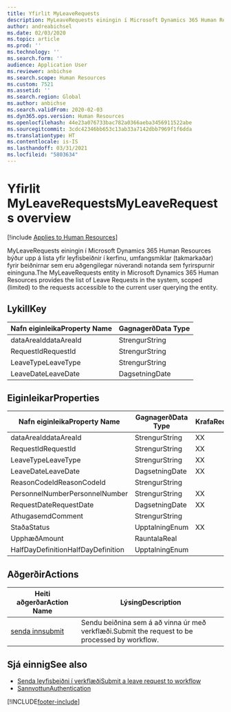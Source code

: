 ```yaml
---
title: Yfirlit MyLeaveRequests
description: MyLeaveRequests einingin í Microsoft Dynamics 365 Human Resources býður upp á lista yfir leyfisbeiðnir í kerfinu, umfangsmiklar (takmarkaðar) fyrir beiðnirnar sem eru aðgengilegar núverandi notanda sem fyrirspurnir eininguna.
author: andreabichsel
ms.date: 02/03/2020
ms.topic: article
ms.prod: ''
ms.technology: ''
ms.search.form: ''
audience: Application User
ms.reviewer: anbichse
ms.search.scope: Human Resources
ms.custom: 7521
ms.assetid: ''
ms.search.region: Global
ms.author: anbichse
ms.search.validFrom: 2020-02-03
ms.dyn365.ops.version: Human Resources
ms.openlocfilehash: 44e23a076733bac782a0366aeba3456911522abe
ms.sourcegitcommit: 3cdc42346bb653c13ab33a7142dbb7969f1f6dda
ms.translationtype: HT
ms.contentlocale: is-IS
ms.lasthandoff: 03/31/2021
ms.locfileid: "5803634"
---
```

# <a name="myleaverequests-overview"></a><span data-ttu-id="48fa9-103">Yfirlit MyLeaveRequests</span><span class="sxs-lookup"><span data-stu-id="48fa9-103">MyLeaveRequests overview</span></span>

[!include [Applies to Human Resources](../includes/applies-to-hr.md)]

<span data-ttu-id="48fa9-104">MyLeaveRequests einingin í Microsoft Dynamics 365 Human Resources býður upp á lista yfir leyfisbeiðnir í kerfinu, umfangsmiklar (takmarkaðar) fyrir beiðnirnar sem eru aðgengilegar núverandi notanda sem fyrirspurnir eininguna.</span><span class="sxs-lookup"><span data-stu-id="48fa9-104">The MyLeaveRequests entity in Microsoft Dynamics 365 Human Resources provides the list of Leave Requests in the system, scoped (limited) to the requests accessible to the current user querying the entity.</span></span>

## <a name="key"></a><span data-ttu-id="48fa9-105">Lykill</span><span class="sxs-lookup"><span data-stu-id="48fa9-105">Key</span></span>

  | <span data-ttu-id="48fa9-106">Nafn eiginleika</span><span class="sxs-lookup"><span data-stu-id="48fa9-106">Property Name</span></span> | <span data-ttu-id="48fa9-107">Gagnagerð</span><span class="sxs-lookup"><span data-stu-id="48fa9-107">Data Type</span></span> |
  |---------------|-----------|
  | <span data-ttu-id="48fa9-108">dataAreaId</span><span class="sxs-lookup"><span data-stu-id="48fa9-108">dataAreaId</span></span>    | <span data-ttu-id="48fa9-109">Strengur</span><span class="sxs-lookup"><span data-stu-id="48fa9-109">String</span></span>    |
  | <span data-ttu-id="48fa9-110">RequestId</span><span class="sxs-lookup"><span data-stu-id="48fa9-110">RequestId</span></span>     | <span data-ttu-id="48fa9-111">Strengur</span><span class="sxs-lookup"><span data-stu-id="48fa9-111">String</span></span>    |
  | <span data-ttu-id="48fa9-112">LeaveType</span><span class="sxs-lookup"><span data-stu-id="48fa9-112">LeaveType</span></span>     | <span data-ttu-id="48fa9-113">Strengur</span><span class="sxs-lookup"><span data-stu-id="48fa9-113">String</span></span>    |
  | <span data-ttu-id="48fa9-114">LeaveDate</span><span class="sxs-lookup"><span data-stu-id="48fa9-114">LeaveDate</span></span>     | <span data-ttu-id="48fa9-115">Dagsetning</span><span class="sxs-lookup"><span data-stu-id="48fa9-115">Date</span></span>      |
  
## <a name="properties"></a><span data-ttu-id="48fa9-116">Eiginleikar</span><span class="sxs-lookup"><span data-stu-id="48fa9-116">Properties</span></span>

  | <span data-ttu-id="48fa9-117">Nafn eiginleika</span><span class="sxs-lookup"><span data-stu-id="48fa9-117">Property Name</span></span>     | <span data-ttu-id="48fa9-118">Gagnagerð</span><span class="sxs-lookup"><span data-stu-id="48fa9-118">Data Type</span></span> | <span data-ttu-id="48fa9-119">Krafa</span><span class="sxs-lookup"><span data-stu-id="48fa9-119">Required</span></span> |
  |-------------------|-----------|----------|
  | <span data-ttu-id="48fa9-120">dataAreaId</span><span class="sxs-lookup"><span data-stu-id="48fa9-120">dataAreaId</span></span>        | <span data-ttu-id="48fa9-121">Strengur</span><span class="sxs-lookup"><span data-stu-id="48fa9-121">String</span></span>    | <span data-ttu-id="48fa9-122">X</span><span class="sxs-lookup"><span data-stu-id="48fa9-122">X</span></span>        |
  | <span data-ttu-id="48fa9-123">RequestId</span><span class="sxs-lookup"><span data-stu-id="48fa9-123">RequestId</span></span>         | <span data-ttu-id="48fa9-124">Strengur</span><span class="sxs-lookup"><span data-stu-id="48fa9-124">String</span></span>    | <span data-ttu-id="48fa9-125">X</span><span class="sxs-lookup"><span data-stu-id="48fa9-125">X</span></span>        |
  | <span data-ttu-id="48fa9-126">LeaveType</span><span class="sxs-lookup"><span data-stu-id="48fa9-126">LeaveType</span></span>         | <span data-ttu-id="48fa9-127">Strengur</span><span class="sxs-lookup"><span data-stu-id="48fa9-127">String</span></span>    | <span data-ttu-id="48fa9-128">X</span><span class="sxs-lookup"><span data-stu-id="48fa9-128">X</span></span>        |
  | <span data-ttu-id="48fa9-129">LeaveDate</span><span class="sxs-lookup"><span data-stu-id="48fa9-129">LeaveDate</span></span>         | <span data-ttu-id="48fa9-130">Dagsetning</span><span class="sxs-lookup"><span data-stu-id="48fa9-130">Date</span></span>      | <span data-ttu-id="48fa9-131">X</span><span class="sxs-lookup"><span data-stu-id="48fa9-131">X</span></span>        |
  | <span data-ttu-id="48fa9-132">ReasonCodeId</span><span class="sxs-lookup"><span data-stu-id="48fa9-132">ReasonCodeId</span></span>      | <span data-ttu-id="48fa9-133">Strengur</span><span class="sxs-lookup"><span data-stu-id="48fa9-133">String</span></span>    |          |
  | <span data-ttu-id="48fa9-134">PersonnelNumber</span><span class="sxs-lookup"><span data-stu-id="48fa9-134">PersonnelNumber</span></span>   | <span data-ttu-id="48fa9-135">Strengur</span><span class="sxs-lookup"><span data-stu-id="48fa9-135">String</span></span>    | <span data-ttu-id="48fa9-136">X</span><span class="sxs-lookup"><span data-stu-id="48fa9-136">X</span></span>        |
  | <span data-ttu-id="48fa9-137">RequestDate</span><span class="sxs-lookup"><span data-stu-id="48fa9-137">RequestDate</span></span>       | <span data-ttu-id="48fa9-138">Dagsetning</span><span class="sxs-lookup"><span data-stu-id="48fa9-138">Date</span></span>      | <span data-ttu-id="48fa9-139">X</span><span class="sxs-lookup"><span data-stu-id="48fa9-139">X</span></span>        |
  | <span data-ttu-id="48fa9-140">Athugasemd</span><span class="sxs-lookup"><span data-stu-id="48fa9-140">Comment</span></span>           | <span data-ttu-id="48fa9-141">Strengur</span><span class="sxs-lookup"><span data-stu-id="48fa9-141">String</span></span>    |          |
  | <span data-ttu-id="48fa9-142">Staða</span><span class="sxs-lookup"><span data-stu-id="48fa9-142">Status</span></span>            | <span data-ttu-id="48fa9-143">Upptalning</span><span class="sxs-lookup"><span data-stu-id="48fa9-143">Enum</span></span>      | <span data-ttu-id="48fa9-144">X</span><span class="sxs-lookup"><span data-stu-id="48fa9-144">X</span></span>        |
  | <span data-ttu-id="48fa9-145">Upphæð</span><span class="sxs-lookup"><span data-stu-id="48fa9-145">Amount</span></span>            | <span data-ttu-id="48fa9-146">Rauntala</span><span class="sxs-lookup"><span data-stu-id="48fa9-146">Real</span></span>      |          |
  | <span data-ttu-id="48fa9-147">HalfDayDefinition</span><span class="sxs-lookup"><span data-stu-id="48fa9-147">HalfDayDefinition</span></span> | <span data-ttu-id="48fa9-148">Upptalning</span><span class="sxs-lookup"><span data-stu-id="48fa9-148">Enum</span></span>      |          |

## <a name="actions"></a><span data-ttu-id="48fa9-149">Aðgerðir</span><span class="sxs-lookup"><span data-stu-id="48fa9-149">Actions</span></span>

 | <span data-ttu-id="48fa9-150">Heiti aðgerðar</span><span class="sxs-lookup"><span data-stu-id="48fa9-150">Action Name</span></span>                               | <span data-ttu-id="48fa9-151">Lýsing</span><span class="sxs-lookup"><span data-stu-id="48fa9-151">Description</span></span>                                     |
 |-------------------------------------------|-------------------------------------------------|
 | [<span data-ttu-id="48fa9-152">senda inn</span><span class="sxs-lookup"><span data-stu-id="48fa9-152">submit</span></span>](hr-developer-api-myleaverequests-submit.md)   | <span data-ttu-id="48fa9-153">Sendu beiðnina sem á að vinna úr með verkflæði.</span><span class="sxs-lookup"><span data-stu-id="48fa9-153">Submit the request to be processed by workflow.</span></span> |

## <a name="see-also"></a><span data-ttu-id="48fa9-154">Sjá einnig</span><span class="sxs-lookup"><span data-stu-id="48fa9-154">See also</span></span>

- [<span data-ttu-id="48fa9-155">Senda leyfisbeiðni í verkflæði</span><span class="sxs-lookup"><span data-stu-id="48fa9-155">Submit a leave request to workflow</span></span>](hr-developer-api-myleaverequests-submit.md)
- [<span data-ttu-id="48fa9-156">Sannvottun</span><span class="sxs-lookup"><span data-stu-id="48fa9-156">Authentication</span></span>](hr-developer-api-authentication.md)

[!INCLUDE[footer-include](../includes/footer-banner.md)]